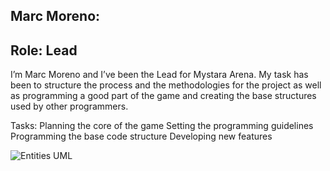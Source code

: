 ## Marc Moreno:

## Role: Lead

I’m Marc Moreno and I’ve been the Lead for Mystara Arena. My task has been to structure the process and the methodologies for the project as well as programming a good part of the game and creating the base structures used by other programmers.

Tasks:
Planning the core of the game
Setting the programming guidelines
Programming the base code structure
Developing new features

![Entities UML](https://drive.google.com/open?id=1ir51RW5Z7mshjcicvaA1zRyNDBi82yvw)
